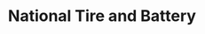 ---
title: "National Tire and Battery"
url: /wheeling/national-tire-and-battery/
shop: Autowerkstatt
---